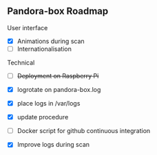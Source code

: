 Pandora-box Roadmap
-------------------

User interface

- [x] Animations during scan
- [ ] Internationalisation

Technical

- [ ] ~~Deployment on Raspberry Pi~~
- [x] logrotate on pandora-box.log
- [x] place logs in /var/logs
- [x] update procedure
- [ ] Docker script for github continuous integration
- [x] Improve logs during scan

